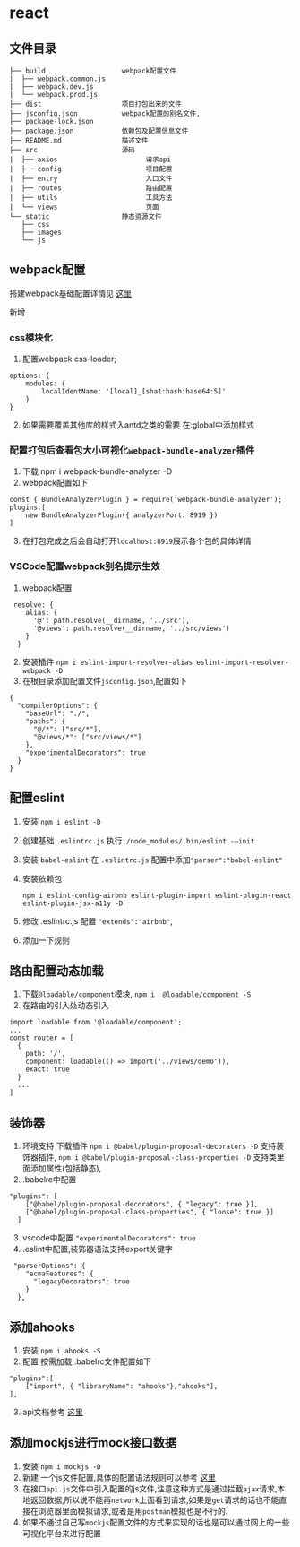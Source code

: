 # react
## 文件目录
```
├── build                   webpack配置文件
|  ├── webpack.common.js
|  ├── webpack.dev.js
|  └── webpack.prod.js
├── dist                    项目打包出来的文件
├── jsconfig.json           webpack配置的别名文件,
├── package-lock.json       
├── package.json            依赖包及配置信息文件
├── README.md               描述文件
├── src                     源码
|  ├── axios                      请求api    
|  ├── config                     项目配置
|  ├── entry                      入口文件
|  ├── routes                     路由配置
|  ├── utils                      工具方法
|  └── views                      页面
└── static                  静态资源文件
   ├── css
   ├── images
   └── js
```

## webpack配置

搭建webpack基础配置详情见 [这里](https://github.com/1149308443/webpack)

新增

### css模块化
1. 配置webpack css-loader;
```
options: {
	modules: {
		localIdentName: '[local]_[sha1:hash:base64:5]'
	}
}
```
2. 如果需要覆盖其他库的样式入antd之类的需要 在:global中添加样式

### 配置打包后查看包大小可视化`webpack-bundle-analyzer`插件 
1. 下载 npm i webpack-bundle-analyzer -D
2. webpack配置如下
```
const { BundleAnalyzerPlugin } = require('webpack-bundle-analyzer');
plugins:[
    new BundleAnalyzerPlugin({ analyzerPort: 8919 })
]
```
3. 在打包完成之后会自动打开`localhost:8919`展示各个包的具体详情
### VSCode配置webpack别名提示生效
1. webpack配置
```
 resolve: {
    alias: {
      '@': path.resolve(__dirname, '../src'),
      '@views': path.resolve(__dirname, '../src/views')
    }
  }
```
2. 安装插件 `npm i eslint-import-resolver-alias eslint-import-resolver-webpack -D`
3. 在根目录添加配置文件`jsconfig.json`,配置如下
```
{
  "compilerOptions": {
    "baseUrl": "./",
    "paths": {
      "@/*": ["src/*"],
      "@views/*": ["src/views/*"]
    },
    "experimentalDecorators": true
  }
}
```

## 配置eslint
1. 安装 `npm i eslint -D`

2. 创建基础 `.eslintrc.js` 执行`./node_modules/.bin/eslint -–init`

3. 安装 `babel-eslint` 在 `.eslintrc.js` 配置中添加`"parser":"babel-eslint"`

4. 安装依赖包
	```
	npm i eslint-config-airbnb eslint-plugin-import eslint-plugin-react eslint-plugin-jsx-a11y -D
	```
5. 修改 .eslintrc.js 配置 `"extends":"airbnb"`,

6. 添加一下规则

## 路由配置动态加载
1. 下载`@loadable/component`模块, `npm i  @loadable/component -S`
2. 在路由的引入处动态引入 
```
import loadable from '@loadable/component';
...
const router = [
  {
    path: '/',
    component: loadable(() => import('../views/demo')),
    exact: true
  }
  ...
]
```
## 装饰器
1. 环境支持 下载插件
   `npm i @babel/plugin-proposal-decorators -D` 支持装饰器插件,
     `npm i @babel/plugin-proposal-class-properties -D` 支持类里面添加属性(包括静态),
2. .babelrc中配置
```
"plugins": [
    ["@babel/plugin-proposal-decorators", { "legacy": true }],
    ["@babel/plugin-proposal-class-properties", { "loose": true }]
  ]
```
3. vscode中配置 `"experimentalDecorators": true`
4. .eslint中配置,装饰器语法支持export关键字
```
 "parserOptions": {
    "ecmaFeatures": {
      "legacyDecorators": true
    }
  },
```


## 添加ahooks 
1. 安装  `npm i ahooks -S` 
2. 配置 按需加载,.babelrc文件配置如下
```
"plugins":[
    ["import", { "libraryName": "ahooks"},"ahooks"],
],
```
3. api文档参考 [这里](https://ahooks.js.org/zh-CN/hooks/async)

## 添加mockjs进行mock接口数据

1. 安装 `npm i mockjs -D`
2. 新建 一个js文件配置,具体的配置语法规则可以参考 [这里](https://github.com/nuysoft/Mock/wiki)
3. 在接口`api.js`文件中引入配置的js文件,注意这种方式是通过拦截`ajax`请求,本地返回数据,所以说不能再`network`上面看到请求,如果是`get`请求的话也不能直接在浏览器里面模拟请求,或者是用`postman`模拟也是不行的.
4. 如果不通过自己写`mockjs`配置文件的方式来实现的话也是可以通过网上的一些可视化平台来进行配置